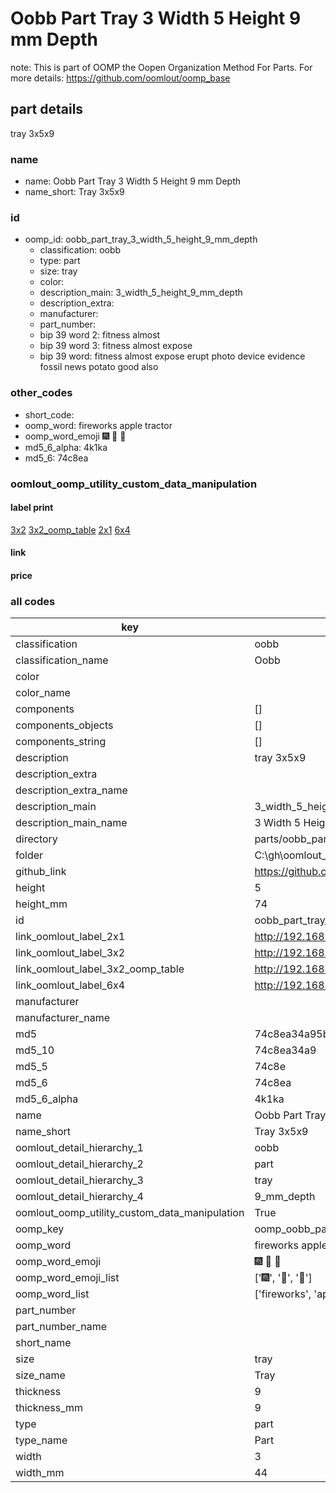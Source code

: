 # Oobb Part Tray 3 Width 5 Height 9 mm Depth  

note: This is part of OOMP the Oopen Organization Method For Parts. For more details: https://github.com/oomlout/oomp_base

##  part details
  



tray 3x5x9



### name
* name: Oobb Part Tray 3 Width 5 Height 9 mm Depth
* name_short: Tray 3x5x9 
### id
* oomp_id: oobb_part_tray_3_width_5_height_9_mm_depth
  * classification: oobb
  * type: part
  * size: tray
  * color: 
  * description_main: 3_width_5_height_9_mm_depth
  * description_extra: 
  * manufacturer: 
  * part_number: 
  * bip 39 word 2: fitness almost
  * bip 39 word 3: fitness almost expose
  * bip 39 word: fitness almost expose erupt photo device evidence fossil news potato good also

### other_codes
* short_code: 
* oomp_word: fireworks apple tractor
* oomp_word_emoji :fireworks: :apple: :tractor:
* md5_6_alpha: 4k1ka
* md5_6: 74c8ea






### oomlout_oomp_utility_custom_data_manipulation
#### label print
[3x2](http://192.168.1.245:1112/?label=oomp%204k1ka)
[3x2_oomp_table](http://192.168.1.108:1112/?label=oomp%204k1ka)
[2x1](http://192.168.1.242:1112/?label=oomp%204k1ka)
[6x4](http://192.168.1.55:1112/?label=oomp%204k1ka)    

#### link

                              

#### price







### all codes 
| key | value |  
| --- | --- |  
| classification | oobb |  
| classification_name | Oobb |  
| color |  |  
| color_name |  |  
| components | [] |  
| components_objects | [] |  
| components_string | [] |  
| description | tray 3x5x9 |  
| description_extra |  |  
| description_extra_name |  |  
| description_main | 3_width_5_height_9_mm_depth |  
| description_main_name | 3 Width 5 Height 9 mm Depth |  
| directory | parts/oobb_part_tray_3_width_5_height_9_mm_depth |  
| folder | C:\gh\oomlout_oobb_version_4_generated_parts\parts\oobb_part_tray_3_width_5_height_9_mm_depth |  
| github_link | https://github.com/oomlout/oomlout_oomp_part_src/tree/main/parts/oobb_part_tray_3_width_5_height_9_mm_depth |  
| height | 5 |  
| height_mm | 74 |  
| id | oobb_part_tray_3_width_5_height_9_mm_depth |  
| link_oomlout_label_2x1 | http://192.168.1.242:1112/?label=oomp%204k1ka |  
| link_oomlout_label_3x2 | http://192.168.1.245:1112/?label=oomp%204k1ka |  
| link_oomlout_label_3x2_oomp_table | http://192.168.1.108:1112/?label=oomp%204k1ka |  
| link_oomlout_label_6x4 | http://192.168.1.55:1112/?label=oomp%204k1ka |  
| manufacturer |  |  
| manufacturer_name |  |  
| md5 | 74c8ea34a95be9b8f2d1d4cea141b2bf |  
| md5_10 | 74c8ea34a9 |  
| md5_5 | 74c8e |  
| md5_6 | 74c8ea |  
| md5_6_alpha | 4k1ka |  
| name | Oobb Part Tray 3 Width 5 Height 9 mm Depth |  
| name_short | Tray 3x5x9  |  
| oomlout_detail_hierarchy_1 | oobb |  
| oomlout_detail_hierarchy_2 | part |  
| oomlout_detail_hierarchy_3 | tray |  
| oomlout_detail_hierarchy_4 | 9_mm_depth |  
| oomlout_oomp_utility_custom_data_manipulation | True |  
| oomp_key | oomp_oobb_part_tray_3_width_5_height_9_mm_depth |  
| oomp_word | fireworks apple tractor |  
| oomp_word_emoji | :fireworks: :apple: :tractor: |  
| oomp_word_emoji_list | [':fireworks:', ':apple:', ':tractor:'] |  
| oomp_word_list | ['fireworks', 'apple', 'tractor'] |  
| part_number |  |  
| part_number_name |  |  
| short_name |  |  
| size | tray |  
| size_name | Tray |  
| thickness | 9 |  
| thickness_mm | 9 |  
| type | part |  
| type_name | Part |  
| width | 3 |  
| width_mm | 44 |  
